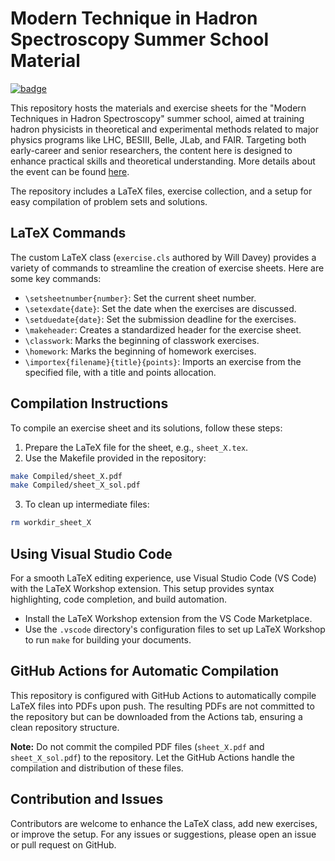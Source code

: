 # Modern Technique in Hadron Spectroscopy Summer School Material

[![badge](https://img.shields.io/badge/Go-to_the_webpage-darkgreen)](https://jointphysicsanalysiscenter.github.io/MTHS-Material/)


This repository hosts the materials and exercise sheets for the "Modern Techniques in Hadron Spectroscopy" summer school,
aimed at training hadron physicists in theoretical and experimental methods related to major physics programs like LHC, BESIII, Belle, JLab, and FAIR.
Targeting both early-career and senior researchers, the content here is designed to enhance practical skills and theoretical understanding.
More details about the event can be found [here](https://indico.gsi.de/event/19202/).

The repository includes a LaTeX files, exercise collection, and a setup for easy compilation of problem sets and solutions.

## LaTeX Commands

The custom LaTeX class (`exercise.cls` authored by Will Davey) provides a variety of commands to streamline the creation of exercise sheets.
Here are some key commands:

- `\setsheetnumber{number}`: Set the current sheet number.
- `\setexdate{date}`: Set the date when the exercises are discussed.
- `\setduedate{date}`: Set the submission deadline for the exercises.
- `\makeheader`: Creates a standardized header for the exercise sheet.
- `\classwork`: Marks the beginning of classwork exercises.
- `\homework`: Marks the beginning of homework exercises.
- `\importex{filename}{title}{points}`: Imports an exercise from the specified file, with a title and points allocation.

## Compilation Instructions

To compile an exercise sheet and its solutions, follow these steps:

1. Prepare the LaTeX file for the sheet, e.g., `sheet_X.tex`.
2. Use the Makefile provided in the repository:

```bash
make Compiled/sheet_X.pdf
make Compiled/sheet_X_sol.pdf
```

3. To clean up intermediate files:

```bash
rm workdir_sheet_X
```

## Using Visual Studio Code

For a smooth LaTeX editing experience, use Visual Studio Code (VS Code) with the LaTeX Workshop extension. This setup provides syntax highlighting, code completion, and build automation.

- Install the LaTeX Workshop extension from the VS Code Marketplace.
- Use the `.vscode` directory's configuration files to set up LaTeX Workshop to run `make` for building your documents.

## GitHub Actions for Automatic Compilation

This repository is configured with GitHub Actions to automatically compile LaTeX files into PDFs upon push. The resulting PDFs are not committed to the repository but can be downloaded from the Actions tab, ensuring a clean repository structure.

**Note:** Do not commit the compiled PDF files (`sheet_X.pdf` and `sheet_X_sol.pdf`) to the repository. Let the GitHub Actions handle the compilation and distribution of these files.

## Contribution and Issues

Contributors are welcome to enhance the LaTeX class, add new exercises, or improve the setup. For any issues or suggestions, please open an issue or pull request on GitHub.
